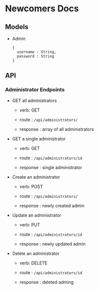 # Newcomers Docs
## Models

- Admin

  ```
  {
    username : String,
    password : String
  }
  ```
  
## API
### Administrator Endpoints
- GET all administrators

  - verb: GET
  
  - route : `/api/administrators/`
  
  - response : array of all administrators
  
- GET a single administrator

  - verb: GET
  
  - route : `/api/administrators/id`
  
  - response : single administrator
  
- Create an administrator

  - verb: POST
  
  - route : `/api/administrators/`
  
  - response : newly created admin
  
- Update an administrator

  - verb: PUT
  
  - route : `/api/administrators/id`
  
  - response : newly updated admin
  
- Delete an administrator

  - verb: DELETE
  
  - route : `/api/administrators/id`
  
  - response : deleted adming
